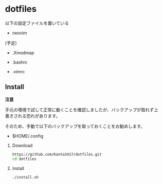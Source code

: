 # dotfiles

以下の設定ファイルを置いている

- neovim

(予定)

- .Xmodmap

- .bashrc

- .vimrc

## Install
**注意**

手元の環境で試して正常に動くことを確認しましたが、バックアップが取れず上書きされる恐れがあります。

そのため、手動で以下のバックアップを取っておくことをお勧めします。

- $HOME/.config

1. Download

    ```bash
    https://github.com/Kanta3417/dotfiles.git
    cd dotfiles
    ```

1. Install

    ```bash
    ./install.sh
    ```

